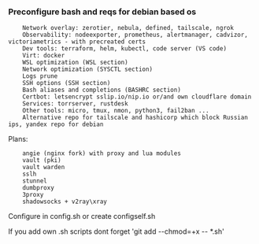 ### Preconfigure bash and reqs for debian based os

        Network overlay: zerotier, nebula, defined, tailscale, ngrok
        Observability: nodeexporter, prometheus, alertmanager, cadvizor, victoriametrics - with precreated certs
        Dev tools: terraform, helm, kubectl, code server (VS code)
        Virt: docker
        WSL optimization (WSL section)
        Network optimization (SYSCTL section)
        Logs prune
        SSH options (SSH section)
        Bash aliases and completions (BASHRC section)
        Certbot: letsencrypt sslip.io/nip.io or/and own cloudflare domain
        Services: torrserver, rustdesk
        Other tools: micro, tmux, nmon, python3, fail2ban ...
        Alternative repo for tailscale and hashicorp which block Russian ips, yandex repo for debian 
Plans:

        angie (nginx fork) with proxy and lua modules
        vault (pki)
        vault warden
        sslh
        stunnel
        dumbproxy
        3proxy
        shadowsocks + v2ray\xray

Configure in config.sh or create configself.sh

If you add own .sh scripts dont forget 'git add --chmod=+x -- *.sh'

